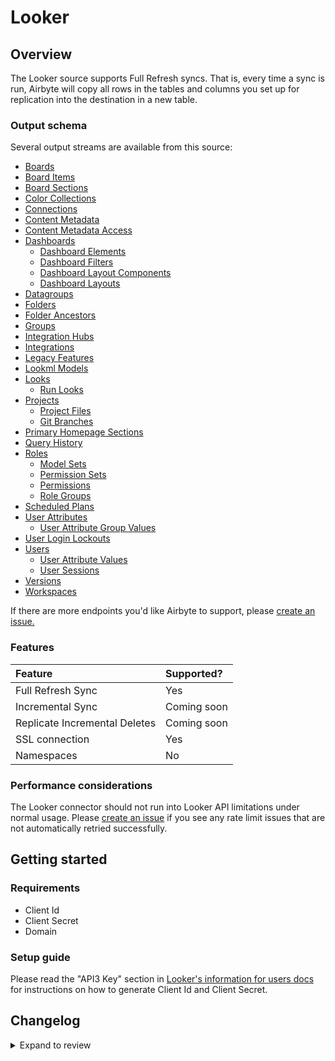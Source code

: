 # Looker

## Overview

The Looker source supports Full Refresh syncs. That is, every time a sync is run, Airbyte will copy all rows in the tables and columns you set up for replication into the destination in a new table.

### Output schema

Several output streams are available from this source:

- [Boards](https://developers.looker.com/api/explorer/4.0/methods/Board/all_boards)
- [Board Items](https://developers.looker.com/api/explorer/4.0/methods/Board/all_board_items)
- [Board Sections](https://developers.looker.com/api/explorer/4.0/methods/Board/all_board_sections)
- [Color Collections](https://docs.looker.com/reference/api-and-integration/api-reference/v4.0/color-collection#get_all_color_collections)
- [Connections](https://docs.looker.com/reference/api-and-integration/api-reference/v4.0/connection#get_all_connections)
- [Content Metadata](https://docs.looker.com/reference/api-and-integration/api-reference/v4.0/content#get_all_content_metadatas)
- [Content Metadata Access](https://docs.looker.com/reference/api-and-integration/api-reference/v4.0/content#get_all_content_metadata_accesses)
- [Dashboards](https://docs.looker.com/reference/api-and-integration/api-reference/v4.0/dashboard#get_all_dashboards)
  - [Dashboard Elements](https://docs.looker.com/reference/api-and-integration/api-reference/v4.0/dashboard#get_all_dashboardelements)
  - [Dashboard Filters](https://docs.looker.com/reference/api-and-integration/api-reference/v4.0/dashboard#get_all_dashboard_filters)
  - [Dashboard Layout Components](https://developers.looker.com/api/explorer/4.0/methods/Dashboard/dashboard_layout_dashboard_layout_components)
  - [Dashboard Layouts](https://docs.looker.com/reference/api-and-integration/api-reference/v4.0/dashboard#get_all_dashboardlayouts)
- [Datagroups](https://docs.looker.com/reference/api-and-integration/api-reference/v4.0/datagroup#get_all_datagroups)
- [Folders](https://docs.looker.com/reference/api-and-integration/api-reference/v4.0/folder#get_all_folders)
- [Folder Ancestors](https://developers.looker.com/api/explorer/4.0/methods/Folder/folder_ancestors)
- [Groups](https://docs.looker.com/reference/api-and-integration/api-reference/v4.0/group#get_all_groups)
- [Integration Hubs](https://docs.looker.com/reference/api-and-integration/api-reference/v4.0/integration#get_all_integration_hubs)
- [Integrations](https://docs.looker.com/reference/api-and-integration/api-reference/v4.0/integration#get_all_integrations)
- [Legacy Features](https://developers.looker.com/api/explorer/4.0/methods/Config/all_legacy_features)
- [Lookml Models](https://docs.looker.com/reference/api-and-integration/api-reference/v4.0/lookml-model#get_all_lookml_models)
- [Looks](https://docs.looker.com/reference/api-and-integration/api-reference/v4.0/look#get_all_looks)
  - [Run Looks](https://docs.looker.com/reference/api-and-integration/api-reference/v4.0/look#run_look)
- [Projects](https://docs.looker.com/reference/api-and-integration/api-reference/v4.0/project#get_all_projects)
  - [Project Files](https://docs.looker.com/reference/api-and-integration/api-reference/v4.0/project#get_all_project_files)
  - [Git Branches](https://docs.looker.com/reference/api-and-integration/api-reference/v4.0/project#get_all_git_branches)
- [Primary Homepage Sections](https://developers.looker.com/api/explorer/4.0/methods/Homepage/all_primary_homepage_sections)
- [Query History](https://docs.looker.com/reference/api-and-integration/api-reference/v4.0/query#run_query)
- [Roles](https://docs.looker.com/reference/api-and-integration/api-reference/v4.0/role#get_all_roles)
  - [Model Sets](https://docs.looker.com/reference/api-and-integration/api-reference/v4.0/role#get_all_model_sets)
  - [Permission Sets](https://docs.looker.com/reference/api-and-integration/api-reference/v4.0/role#get_all_permission_sets)
  - [Permissions](https://docs.looker.com/reference/api-and-integration/api-reference/v4.0/role#get_all_permissions)
  - [Role Groups](https://docs.looker.com/reference/api-and-integration/api-reference/v4.0/role#get_role_groups)
- [Scheduled Plans](https://docs.looker.com/reference/api-and-integration/api-reference/v4.0/scheduled-plan#get_all_scheduled_plans)
- [User Attributes](https://docs.looker.com/reference/api-and-integration/api-reference/v4.0/user-attribute#get_all_user_attributes)
  - [User Attribute Group Values](https://docs.looker.com/reference/api-and-integration/api-reference/v4.0/user-attribute#get_user_attribute_group_values)
- [User Login Lockouts](https://docs.looker.com/reference/api-and-integration/api-reference/v4.0/auth#get_all_user_login_lockouts)
- [Users](https://docs.looker.com/reference/api-and-integration/api-reference/v4.0/user#get_all_users)
  - [User Attribute Values](https://docs.looker.com/reference/api-and-integration/api-reference/v4.0/user#get_user_attribute_values)
  - [User Sessions](https://docs.looker.com/reference/api-and-integration/api-reference/v4.0/user#get_all_web_login_sessions)
- [Versions](https://docs.looker.com/reference/api-and-integration/api-reference/v4.0/config#get_apiversion)
- [Workspaces](https://docs.looker.com/reference/api-and-integration/api-reference/v4.0/workspace)

If there are more endpoints you'd like Airbyte to support, please [create an issue.](https://github.com/airbytehq/airbyte/issues/new/choose)

### Features

| Feature                       | Supported?  |
| :---------------------------- | :---------- |
| Full Refresh Sync             | Yes         |
| Incremental Sync              | Coming soon |
| Replicate Incremental Deletes | Coming soon |
| SSL connection                | Yes         |
| Namespaces                    | No          |

### Performance considerations

The Looker connector should not run into Looker API limitations under normal usage. Please [create an issue](https://github.com/airbytehq/airbyte/issues) if you see any rate limit issues that are not automatically retried successfully.

## Getting started

### Requirements

- Client Id
- Client Secret
- Domain

### Setup guide

Please read the "API3 Key" section in [Looker's information for users docs](https://docs.looker.com/admin-options/settings/users) for instructions on how to generate Client Id and Client Secret.

## Changelog

<details>
  <summary>Expand to review</summary>

| Version | Date       | Pull Request                                             | Subject                                                  |
| :------ | :--------- | :------------------------------------------------------- | :------------------------------------------------------- |
| 1.0.2 | 2024-08-10 | [43504](https://github.com/airbytehq/airbyte/pull/43504) | Update dependencies |
| 1.0.1 | 2024-08-03 | [40148](https://github.com/airbytehq/airbyte/pull/40148) | Update dependencies |
| 1.0.0 | 2024-07-23 | [37464](https://github.com/airbytehq/airbyte/pull/37464) | Migrate to LowCode |
| 0.2.12 | 2024-06-06 | [39191](https://github.com/airbytehq/airbyte/pull/39191) | [autopull] Upgrade base image to v1.2.2 |
| 0.2.11 | 2024-06-03 | [38914](https://github.com/airbytehq/airbyte/pull/38914) | Replace AirbyteLogger with logging.Logger |
| 0.2.10 | 2024-06-03 | [38914](https://github.com/airbytehq/airbyte/pull/38914) | Replace AirbyteLogger with logging.Logger |
| 0.2.9 | 2024-05-20 | [38396](https://github.com/airbytehq/airbyte/pull/38396) | [autopull] base image + poetry + up_to_date |
| 0.2.8 | 2022-12-07 | [20182](https://github.com/airbytehq/airbyte/pull/20182) | Fix schema transformation issue |
| 0.2.7 | 2022-01-24 | [9609](https://github.com/airbytehq/airbyte/pull/9609) | Migrate to native CDK and fixing of intergration tests. |
| 0.2.6 | 2021-12-07 | [8578](https://github.com/airbytehq/airbyte/pull/8578) | Update titles and descriptions. |
| 0.2.5 | 2021-10-27 | [7284](https://github.com/airbytehq/airbyte/pull/7284) | Migrate Looker source to CDK structure, add SAT testing. |
| 0.2.4 | 2021-06-25 | [3911](https://github.com/airbytehq/airbyte/pull/3911) | Add `run_look` endpoint. |
| 0.2.3 | 2021-06-22 | [3587](https://github.com/airbytehq/airbyte/pull/3587) | Add support for self-hosted instances. |
| 0.2.2 | 2021-06-09 | [3973](https://github.com/airbytehq/airbyte/pull/3973) | Add `AIRBYTE_ENTRYPOINT` for kubernetes support. |
| 0.2.1 | 2021-04-02 | [2726](https://github.com/airbytehq/airbyte/pull/2726) | Fix connector base versioning. |
| 0.2.0 | 2021-03-09 | [2238](https://github.com/airbytehq/airbyte/pull/2238) | Allow future / unknown properties in the protocol. |
| 0.1.1 | 2021-01-27 | [1857](https://github.com/airbytehq/airbyte/pull/1857) | Fix failed CI tests. |
| 0.1.0 | 2020-12-24 | [1441](https://github.com/airbytehq/airbyte/pull/1441) | Add looker connector. |

</details>
